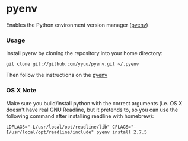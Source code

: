 pyenv
======

Enables the Python environment version manager ([pyenv](https://github.com/yyuu/pyenv))

### Usage

Install pyenv by cloning the repository into your home directory:

    git clone git://github.com/yyuu/pyenv.git ~/.pyenv

Then follow the instructions on the [pyenv](https://github.com/yyuu/pyenv)

### OS X Note

Make sure you build/install python with the correct arguments (i.e. OS X doesn't have real GNU Readline, but it pretends to, so you can use the following command after installing readline with homebrew):

    LDFLAGS="-L/usr/local/opt/readline/lib" CFLAGS="-I/usr/local/opt/readline/include" pyenv install 2.7.5
